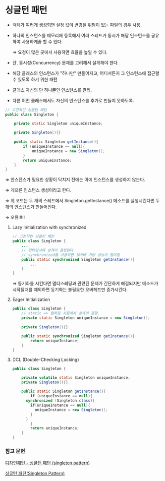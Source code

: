 # 싱글턴 패턴

- 객체가 여러개 생성되면 설정 값이 변경될 위험이 있는 파일의 경우 사용.
- 하나의 인스턴스를 메모리에 등록해서 여러 스레드가 동시가 해당 인스턴스를 공유하여 사용하게끔 할 수 있다.

    ⇒ 요청이 많은 곳에서 사용하면 효율을 높일 수 있다.

- 단, 동시성(Concurrency) 문제를 고려해서 설계해야 한다.

- 해당 클래스의 인스턴스가 "하나만" 만들어지고, 어디서든지 그 인스턴스에 접근할 수 있도록 하기 위한 패턴
- 클래스 자신의 단 하나뿐인 인스턴스를 관리.
- 다른 어떤 클래스에서도 자신의 인스턴스를 추가로 만들지 못하도록.

```java
// 고전적인 싱클턴 패턴
public class Singleton {

	private static Singleton uniqueInstance;
	
	private Singleton(){}
	
	public static Singleton getInstance(){
		if (uniqueInstance == null){
			uniqueInstance = new Singleton();
		}
		return uniqueInstance;
	}
}
```

⇒ 인스턴스가 필요한 상황이 닥치지 전에는 아예 인스턴스를 생성하지 않는다.

⇒ 게으른 인스턴스 생성이라고 한다.

⇒ 위 코드는 두 개의 스레드에서 Singleton.getInstance() 메소드를 실행시킨다면 두개의 인스턴스가 만들어진다.

⇒ 오류!!!!!

1. Lazy Initialization with synchronized

    ```java
    // 고전적인 싱클턴 패턴
    public class Singleton {
    	...
    	// 런타임시에 성격이 결정된다.
    	// synchronized를 사용하면 100배 가량 성능이 떨어짐
    	public static synchronized Singleton getInstance(){
    		...
    	}
    }
    ```

    ⇒ 동기화를 시킨다면 멀티스레딩과 관련된 문제가 간단하게 해결되지만
    메소드가 시작될때를 제외하면 동기화는 불필요한 오버헤드만 증가시킨다.

2. Eager Initialization

    ```java
    public class Singleton {
    	// static => 컴파일 시점에서 성격이 결정.
    	private static Singleton uniqueInstance = new Singleton();
    	
    	private Singleton(){}
    	
    	public static synchronized Singleton getInstance(){
    		return uniqueInstance;
    	}
    }
    ```

3. DCL (Double-Checking Locking)

    ```java
    public class Singleton {

    	private volatile static Singleton uniqueInstance;
    	private Singleton(){}
    	
    	public static Singleton getInstance(){
    		if (uniqueInstance == null){
          synchronized (Singleton.class){
            if(uniqueInstance == null){
              uniqueInstance = new Singleton();
            }
          }
    		}
    		return uniqueInstance;
    	}
    }
    ```

### 참고 문헌

[디자인패턴 - 싱글턴 패턴 (singleton pattern)](https://jusungpark.tistory.com/16?category=630296)

[싱글턴 패턴(Singleton Pattern)](https://webdevtechblog.com/%EC%8B%B1%EA%B8%80%ED%84%B4-%ED%8C%A8%ED%84%B4-singleton-pattern-db75ed29c36)